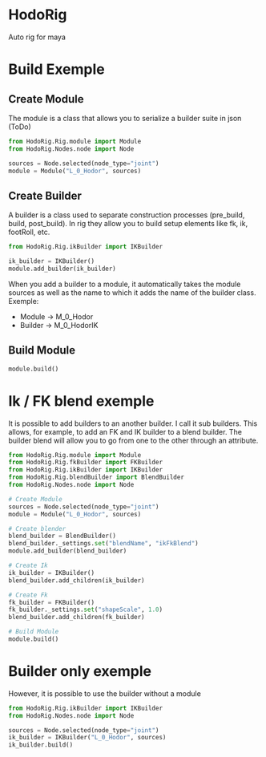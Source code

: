 # HodoRig
Auto rig for maya

# Build Exemple

## Create Module
The module is a class that allows you to serialize a builder suite in json (ToDo)

```python
from HodoRig.Rig.module import Module
from HodoRig.Nodes.node import Node

sources = Node.selected(node_type="joint")
module = Module("L_0_Hodor", sources)
```

## Create Builder
A builder is a class used to separate construction processes (pre_build, build, post_build).
In rig they allow you to build setup elements like fk, ik, footRoll, etc.

```python
from HodoRig.Rig.ikBuilder import IKBuilder

ik_builder = IKBuilder()
module.add_builder(ik_builder)
```

When you add a builder to a module, it automatically takes the module sources as well as the name to which it adds the name of the builder class.
Exemple:
- Module -> M_0_Hodor
- Builder -> M_0_HodorIK

## Build Module

```python
module.build()
```

# Ik / FK blend exemple
It is possible to add builders to an another builder. I call it sub builders.
This allows, for example, to add an FK and IK builder to a blend builder. The builder blend will allow you to go from one to the other through an attribute.

```python
from HodoRig.Rig.module import Module
from HodoRig.Rig.fkBuilder import FKBuilder
from HodoRig.Rig.ikBuilder import IKBuilder
from HodoRig.Rig.blendBuilder import BlendBuilder
from HodoRig.Nodes.node import Node

# Create Module
sources = Node.selected(node_type="joint")
module = Module("L_0_Hodor", sources)

# Create blender
blend_builder = BlendBuilder()
blend_builder._settings.set("blendName", "ikFkBlend")
module.add_builder(blend_builder)

# Create Ik
ik_builder = IKBuilder()
blend_builder.add_children(ik_builder)

# Create Fk
fk_builder = FKBuilder()
fk_builder._settings.set("shapeScale", 1.0)
blend_builder.add_children(fk_builder)

# Build Module
module.build()
```

# Builder only exemple
However, it is possible to use the builder without a module

```python
from HodoRig.Rig.ikBuilder import IKBuilder
from HodoRig.Nodes.node import Node

sources = Node.selected(node_type="joint")
ik_builder = IKBuilder("L_0_Hodor", sources)
ik_builder.build()
```